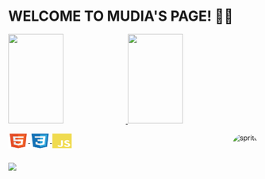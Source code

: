 # WELCOME TO MUDIA'S PAGE! 👋🏾

<div>
  <a href="https://github.com/MudiaUON">
  <img width="47%" height="180em" src="https://github-readme-stats.vercel.app/api?username=MudiaUON&show_icons=true&theme=tokyonight&include_all_commits=true&count_private=true"/>
  <img width="47%" height="180em" src="https://github-readme-stats.vercel.app/api/top-langs/?username=MudiaUON&layout=compact&langs_count=7&theme=tokyonight"/>
</div>
<div style="display: inline_block"><br>
  <img align="center" alt="Rafa-HTML" height="30" width="40" src="https://raw.githubusercontent.com/devicons/devicon/master/icons/html5/html5-original.svg">
  <img align="center" alt="Rafa-CSS" height="30" width="40" src="https://raw.githubusercontent.com/devicons/devicon/master/icons/css3/css3-original.svg">
    <img align="center" alt="Rafa-Js" height="30" width="40" src="https://raw.githubusercontent.com/devicons/devicon/master/icons/javascript/javascript-plain.svg">
    
  <img align="right" alt="sprite" height="150" style="border-radius:50px;" src="https://www.pngitem.com/pimgs/m/609-6092449_computer-pixel-art-png-transparent-png.png">
</div>

  ##
 
<div> 
  <a href="https://www.linkedin.com/in/mudia-osagie-778b46232/" target="_blank"><img src="https://img.shields.io/badge/-LinkedIn-%230077B5?style=for-the-badge&logo=linkedin&logoColor=white" target="_blank"></a> 
  
</div>

